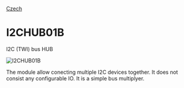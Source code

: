 
[Czech](./README.cs.md)
<!--- module --->
# I2CHUB01B
<!--- Emodule --->

<!--- subtitle ---> I2C (TWI) bus HUB <!--- Esubtitle --->

![I2CHUB01B](/doc/img/I2CHUB01B_QRcode.png)

<!--- description ---> The module allow conecting multiple I2C devices together. It does not consist any configurable IO. It is a simple bus multiplyer.<!--- Edescription --->
            